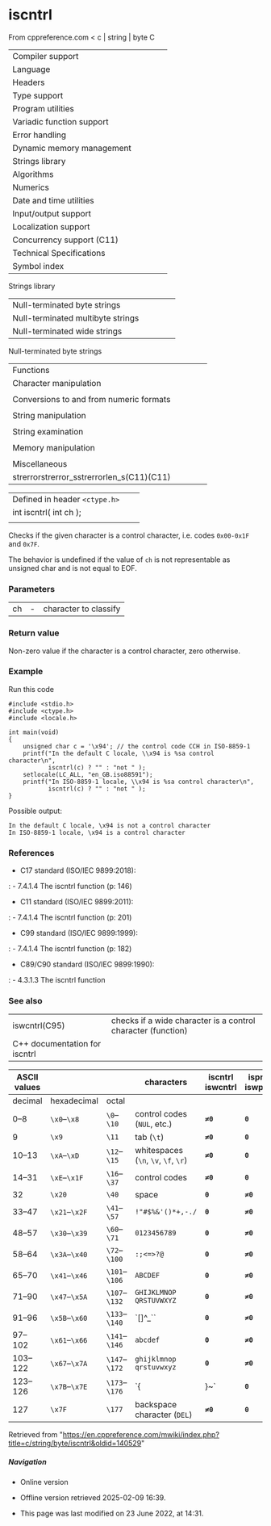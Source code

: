 # iscntrl

From cppreference.com
< c‎ | string‎ | byte
 C

|  |  |  |  |  |
| --- | --- | --- | --- | --- |
| Compiler support | | | | |
| Language | | | | |
| Headers | | | | |
| Type support | | | | |
| Program utilities | | | | |
| Variadic function support | | | | |
| Error handling | | | | |
| Dynamic memory management | | | | |
| Strings library | | | | |
| Algorithms | | | | |
| Numerics | | | | |
| Date and time utilities | | | | |
| Input/output support | | | | |
| Localization support | | | | |
| Concurrency support (C11) | | | | |
| Technical Specifications | | | | |
| Symbol index | | | | |

 Strings library

|  |  |  |  |  |
| --- | --- | --- | --- | --- |
| Null-terminated byte strings | | | | |
| Null-terminated multibyte strings | | | | |
| Null-terminated wide strings | | | | |

 Null-terminated byte strings

|  |  |  |  |  |
| --- | --- | --- | --- | --- |
| Functions | | | | |
| Character manipulation | | | | |
| |  |  |  |  |  | | --- | --- | --- | --- | --- | | isalnum | | | | | | isalpha | | | | | | islower | | | | | | isupper | | | | | | isdigit | | | | | | isxdigit | | | | | | isblank(C99) | | | | | | |  |  |  |  |  | | --- | --- | --- | --- | --- | | ****iscntrl**** | | | | | | isgraph | | | | | | isspace | | | | | | isprint | | | | | | ispunct | | | | | | tolower | | | | | | toupper | | | | | |
| Conversions to and from numeric formats | | | | |
| |  |  |  |  |  | | --- | --- | --- | --- | --- | | atoiatolatoll(C99) | | | | | | atof | | | | | | strtolstrtoll(C99) | | | | | | strtoulstrtoull(C99) | | | | | | |  |  |  |  |  | | --- | --- | --- | --- | --- | | strtoimaxstrtoumax(C99)(C99) | | | | | | strtofstrtodstrtold(C99)(C99) | | | | | | strfromfstrfromdstrfroml(C23)(C23)(C23) | | | | | |
| String manipulation | | | | |
| |  |  |  |  |  | | --- | --- | --- | --- | --- | | strcpystrcpy_s(C11) | | | | | | strncpystrncpy_s(C11) | | | | | | strcatstrcat_s(C11) | | | | | | |  |  |  |  |  | | --- | --- | --- | --- | --- | | strncatstrncat_s(C11) | | | | | | strxfrm | | | | | | strdup(C23) | | | | | | strndup(C23) | | | | | |  | | | | | |
| String examination | | | | |
| |  |  |  |  |  | | --- | --- | --- | --- | --- | | strlenstrnlen_s(C11) | | | | | | strcmp | | | | | | strncmp | | | | | | strcoll | | | | | | strchr | | | | | | strrchr | | | | | | |  |  |  |  |  | | --- | --- | --- | --- | --- | | strspn | | | | | | strcspn | | | | | | strpbrk | | | | | | strstr | | | | | | strtokstrtok_s(C11) | | | | | |  | | | | | |
| Memory manipulation | | | | |
| |  |  |  |  |  | | --- | --- | --- | --- | --- | | memchr | | | | | | memcmp | | | | | | memsetmemset_explicitmemset_s(C23)(C11) | | | | | | |  |  |  |  |  | | --- | --- | --- | --- | --- | | memcpymemcpy_s(C11) | | | | | | memmovememmove_s(C11) | | | | | | memccpy(C23) | | | | | |
| Miscellaneous | | | | |
| strerrorstrerror_sstrerrorlen_s(C11)(C11) | | | | |

|  |  |  |
| --- | --- | --- |
| Defined in header `<ctype.h>` |  |  |
| int iscntrl( int ch ); |  |  |
|  |  |  |

Checks if the given character is a control character, i.e. codes `0x00-0x1F` and `0x7F`.

The behavior is undefined if the value of `ch` is not representable as unsigned char and is not equal to EOF.

### Parameters

|  |  |  |
| --- | --- | --- |
| ch | - | character to classify |

### Return value

Non-zero value if the character is a control character, zero otherwise.

### Example

Run this code

```
#include <stdio.h>
#include <ctype.h>
#include <locale.h>
 
int main(void)
{
    unsigned char c = '\x94'; // the control code CCH in ISO-8859-1
    printf("In the default C locale, \\x94 is %sa control character\n",
           iscntrl(c) ? "" : "not " );
    setlocale(LC_ALL, "en_GB.iso88591");
    printf("In ISO-8859-1 locale, \\x94 is %sa control character\n",
           iscntrl(c) ? "" : "not " );
}

```

Possible output:

```
In the default C locale, \x94 is not a control character
In ISO-8859-1 locale, \x94 is a control character

```

### References

- C17 standard (ISO/IEC 9899:2018):

:   - 7.4.1.4 The iscntrl function (p: 146)

- C11 standard (ISO/IEC 9899:2011):

:   - 7.4.1.4 The iscntrl function (p: 201)

- C99 standard (ISO/IEC 9899:1999):

:   - 7.4.1.4 The iscntrl function (p: 182)

- C89/C90 standard (ISO/IEC 9899:1990):

:   - 4.3.1.3 The iscntrl function

### See also

|  |  |
| --- | --- |
| iswcntrl(C95) | checks if a wide character is a control character   (function) |
| C++ documentation for iscntrl | |

| ASCII values | | | characters | ****iscntrl****  iswcntrl | isprint  iswprint | isspace  iswspace | isblank  iswblank | isgraph  iswgraph | ispunct   iswpunct | isalnum   iswalnum | isalpha   iswalpha | isupper  iswupper | islower  iswlower | isdigit  iswdigit | isxdigit  iswxdigit |
| --- | --- | --- | --- | --- | --- | --- | --- | --- | --- | --- | --- | --- | --- | --- | --- |
| decimal | hexadecimal | octal |
| 0–8 | `\x0`–`\x8` | `\0`–`\10` | control codes (`NUL`, etc.) | ****`≠0`**** | ****`0`**** | ****`0`**** | ****`0`**** | ****`0`**** | ****`0`**** | ****`0`**** | ****`0`**** | ****`0`**** | ****`0`**** | ****`0`**** | ****`0`**** |
| 9 | `\x9` | `\11` | tab (`\t`) | ****`≠0`**** | ****`0`**** | ****`≠0`**** | ****`≠0`**** | ****`0`**** | ****`0`**** | ****`0`**** | ****`0`**** | ****`0`**** | ****`0`**** | ****`0`**** | ****`0`**** |
| 10–13 | `\xA`–`\xD` | `\12`–`\15` | whitespaces (`\n`, `\v`, `\f`, `\r`) | ****`≠0`**** | ****`0`**** | ****`≠0`**** | ****`0`**** | ****`0`**** | ****`0`**** | ****`0`**** | ****`0`**** | ****`0`**** | ****`0`**** | ****`0`**** | ****`0`**** |
| 14–31 | `\xE`–`\x1F` | `\16`–`\37` | control codes | ****`≠0`**** | ****`0`**** | ****`0`**** | ****`0`**** | ****`0`**** | ****`0`**** | ****`0`**** | ****`0`**** | ****`0`**** | ****`0`**** | ****`0`**** | ****`0`**** |
| 32 | `\x20` | `\40` | space | ****`0`**** | ****`≠0`**** | ****`≠0`**** | ****`≠0`**** | ****`0`**** | ****`0`**** | ****`0`**** | ****`0`**** | ****`0`**** | ****`0`**** | ****`0`**** | ****`0`**** |
| 33–47 | `\x21`–`\x2F` | `\41`–`\57` | `!"#$%&'()*+,-./` | ****`0`**** | ****`≠0`**** | ****`0`**** | ****`0`**** | ****`≠0`**** | ****`≠0`**** | ****`0`**** | ****`0`**** | ****`0`**** | ****`0`**** | ****`0`**** | ****`0`**** |
| 48–57 | `\x30`–`\x39` | `\60`–`\71` | `0123456789` | ****`0`**** | ****`≠0`**** | ****`0`**** | ****`0`**** | ****`≠0`**** | ****`0`**** | ****`≠0`**** | ****`0`**** | ****`0`**** | ****`0`**** | ****`≠0`**** | ****`≠0`**** |
| 58–64 | `\x3A`–`\x40` | `\72`–`\100` | `:;<=>?@` | ****`0`**** | ****`≠0`**** | ****`0`**** | ****`0`**** | ****`≠0`**** | ****`≠0`**** | ****`0`**** | ****`0`**** | ****`0`**** | ****`0`**** | ****`0`**** | ****`0`**** |
| 65–70 | `\x41`–`\x46` | `\101`–`\106` | `ABCDEF` | ****`0`**** | ****`≠0`**** | ****`0`**** | ****`0`**** | ****`≠0`**** | ****`0`**** | ****`≠0`**** | ****`≠0`**** | ****`≠0`**** | ****`0`**** | ****`0`**** | ****`≠0`**** |
| 71–90 | `\x47`–`\x5A` | `\107`–`\132` | `GHIJKLMNOP` `QRSTUVWXYZ` | ****`0`**** | ****`≠0`**** | ****`0`**** | ****`0`**** | ****`≠0`**** | ****`0`**** | ****`≠0`**** | ****`≠0`**** | ****`≠0`**** | ****`0`**** | ****`0`**** | ****`0`**** |
| 91–96 | `\x5B`–`\x60` | `\133`–`\140` | `[\]^_`` | ****`0`**** | ****`≠0`**** | ****`0`**** | ****`0`**** | ****`≠0`**** | ****`≠0`**** | ****`0`**** | ****`0`**** | ****`0`**** | ****`0`**** | ****`0`**** | ****`0`**** |
| 97–102 | `\x61`–`\x66` | `\141`–`\146` | `abcdef` | ****`0`**** | ****`≠0`**** | ****`0`**** | ****`0`**** | ****`≠0`**** | ****`0`**** | ****`≠0`**** | ****`≠0`**** | ****`0`**** | ****`≠0`**** | ****`0`**** | ****`≠0`**** |
| 103–122 | `\x67`–`\x7A` | `\147`–`\172` | `ghijklmnop` `qrstuvwxyz` | ****`0`**** | ****`≠0`**** | ****`0`**** | ****`0`**** | ****`≠0`**** | ****`0`**** | ****`≠0`**** | ****`≠0`**** | ****`0`**** | ****`≠0`**** | ****`0`**** | ****`0`**** |
| 123–126 | `\x7B`–`\x7E` | `\173`–`\176` | `{|}~` | ****`0`**** | ****`≠0`**** | ****`0`**** | ****`0`**** | ****`≠0`**** | ****`≠0`**** | ****`0`**** | ****`0`**** | ****`0`**** | ****`0`**** | ****`0`**** | ****`0`**** |
| 127 | `\x7F` | `\177` | backspace character (`DEL`) | ****`≠0`**** | ****`0`**** | ****`0`**** | ****`0`**** | ****`0`**** | ****`0`**** | ****`0`**** | ****`0`**** | ****`0`**** | ****`0`**** | ****`0`**** | ****`0`**** |

Retrieved from "<https://en.cppreference.com/mwiki/index.php?title=c/string/byte/iscntrl&oldid=140529>"

##### Navigation

- Online version
- Offline version retrieved 2025-02-09 16:39.

- This page was last modified on 23 June 2022, at 14:31.